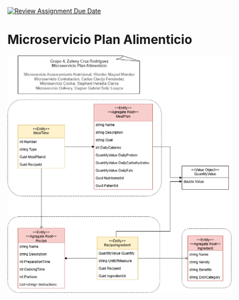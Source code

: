[![Review Assignment Due Date](https://classroom.github.com/assets/deadline-readme-button-22041afd0340ce965d47ae6ef1cefeee28c7c493a6346c4f15d667ab976d596c.svg)](https://classroom.github.com/a/vDzQJJof)

# Microservicio Plan Alimenticio

![Diagrama](./M2-task2-Diagram.png)
